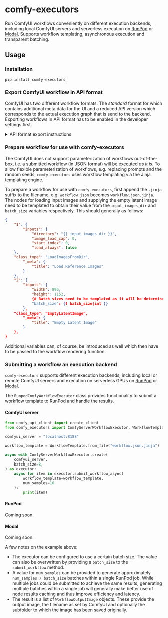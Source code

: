 comfy-executors
===============

Run ComfyUI workflows conveniently on different execution backends, including local ComfyUI servers and serverless execution on [RunPod](https://www.runpod.io/) or [Modal](https://modal.com/). Supports workflow templating, asynchronous execution and transparent batching.

Usage
-----

### Installation

```bash
pip install comfy-executors
```

### Export ComfyUI workflow in API format

ComfyUI has two different workflow formats. The _standard_ format for which contains additional meta data for the UI and a reduced API version which corresponds to the actual execution graph that is send to the backend. Exporting workflows in API format has to be enabled in the developer settings first.

<details>
  <summary>API format export instructions</summary>

![](./assets/figure01.png)

Afterwards, a separate button for API format export should appear below the normal "Save" button:

![](./assets/figure02.png)
</details>

### Prepare workflow for use with comfy-executors

The ComfyUI does not support parameterization of workflows out-of-the-box, i.e. a submitted workflow (in JSON format) will be executed _as it is_. To allow flexible parameterization of workflows, e.g. replacing prompts and the random seeds, `comfy-executors` uses workflow templating via the Jinja templating engine.

To prepare a workflow for use with `comfy-executors`, first append the `.jinja` suffix to the filename, e.g. `workflow.json` becomes `workflow.json.jinja`. The nodes for loading input images and supplying the empty latent image need to be templated to obtain their value from the `input_images_dir` and `batch_size` variables respectively. This should generally as follows:


```json
{
    "1": {
        "inputs": {
            "directory": "{{ input_images_dir }}",
            "image_load_cap": 0,
            "start_index": 0,
            "load_always": false
    },
    "class_type": "LoadImagesFromDir",
        "_meta": {
            "title": "Load Reference Images"
        }
    },
    "2": {
        "inputs": {
            "width": 896,
            "height": 1152,
            {# Batch sizes need to be templated as it will be determined by comfy-executors #}
            "batch_size": {{ batch_size|int }}
        },
    "class_type": "EmptyLatentImage",
        "_meta": {
            "title": "Empty Latent Image"
        }
    },
}
```

Additional variables can, of course, be introduced as well which then have to be passed to the workflow rendering function.

### Submitting a workflow an execution backend

`comfy-executors` supports different execution backends, including local or remote ComfyUI servers and execution on serverless GPUs on [RunPod](https://www.runpod.io/) or [Modal](https://modal.com/).

The `RunpodComfyWorkflowExecutor` class provides functionality to submit a workflow template to RunPod and handle the results.

#### ComfyUI server

```python
from comfy_api_client import create_client
from comfy_executors import ComfyServerWorkflowExecutor, WorkflowTemplate

comfyui_server = "localhost:8188"

workflow_template = WorkflowTemplate.from_file("workflow.json.jinja")

async with ComfyServerWorkflowExecutor.create(
    comfyui_server,
    batch_size=8,
) as executor:
    async for item in executor.submit_workflow_async(
        workflow_template=workflow_template,
        num_samples=16
    ):
        print(item)
```

#### RunPod

Coming soon.

#### Modal

Coming soon.


A few notes on the example above:

* The executor can be configured to use a certain batch size. The value can also be overwritten by providing a `batch_size` to the `submit_workflow` method.
* A value for `num_samples` can be provided to generate approximately `num_samples / batch_size` batches within a single RunPod job. While multiple jobs could be submitted to achieve the same results, generating multiple batches within a single job will generally make better use of node results caching and thus improve efficiency and latency.
* The result is a list of `WorkflowOutputImage` objects. These provide the output image, the filename as set by ComfyUI and optionally the subfolder to which the image has been saved originally.
